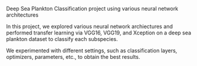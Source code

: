 Deep Sea Plankton Classification project using various neural network architectures

In this project, we explored various neural network archiectures and performed transfer
learning via VGG16, VGG19, and Xception on a deep sea plankton dataset to classify
each subspecies. 

We experimented with different settings, such as classification layers, optimizers,
parameters, etc., to obtain the best results.
